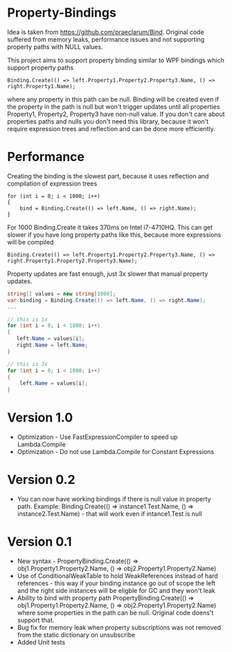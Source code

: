 # Property-Bindings

Idea is taken from https://github.com/praeclarum/Bind.
Original code suffered from memory leaks, performance issues and not supporting property paths with NULL values.

This project aims to support property binding similar to WPF bindings which support property paths

```
Binding.Create(() => left.Property1.Property2.Property3.Name, () => right.Property1.Name);
```

where any property in this path can be null. Binding will be created even if the property in the path is null but won't trigger updates until all properties Property1, Property2, Property3 have non-null value. If you don't care about properties paths and nulls you don't need this library, because it won't require expression trees and reflection and can be done more efficiently.

# Performance

Creating the binding is the slowest part, because it uses reflection and compilation of expression trees
```
for (int i = 0; i < 1000; i++)
{
    bind = Binding.Create(() => left.Name, () => right.Name);
}
```
For 1000 Binding.Create it takes 370ms on Intel i7-4710HQ. This can get slower if you have long property paths like this, because
more expressions will be compiled

```
Binding.Create(() => left.Property1.Property2.Property3.Name, () => right.Property1.Property2.Property3.Name);
```

Property updates are fast enough, just 3x slower that manual property updates. 

```C#
string[] values = new string[1000];
var binding = Binding.Create(() => left.Name, () => right.Name);
...

// this is 1x
for (int i = 0; i < 1000; i++)
{
   left.Name = values[i];
   right.Name = left.Name;
}

// this is 3x
for (int i = 0; i < 1000; i++)
{
    left.Name = values[i];
}

```
# Version 1.0
  * Optimization - Use FastExpressionCompiler to speed up Lambda.Compile
  * Optimization - Do not use Lambda.Compile for Constant Expressions
# Version 0.2
  * You can now have working bindings if there is null value in property path. Example: 
  Binding.Create(() => instance1.Test.Name, () => instance2.Test.Name) - that will work even if intance1.Test is null 
# Version 0.1

  * New syntax - PropertyBinding.Create(() => obj1.Property1.Property2.Name, () => obj2.Property1.Property2.Name)
  * Use of ConditionalWeakTable to hold WeakReferences instead of hard references - this way if your binding instance go out of scope the left and the right side instances will be eligble for GC and they won't leak
  * Ability to bind with property path PropertyBinding.Create(() => obj1.Property1.Property2.Name, () => obj2.Property1.Property2.Name) where some properties in the path can be null. Original code doens't support that.
  * Bug fix for memory leak when property subscriptions was not removed from the static dictionary on unsubscribe
  * Added Unit tests
